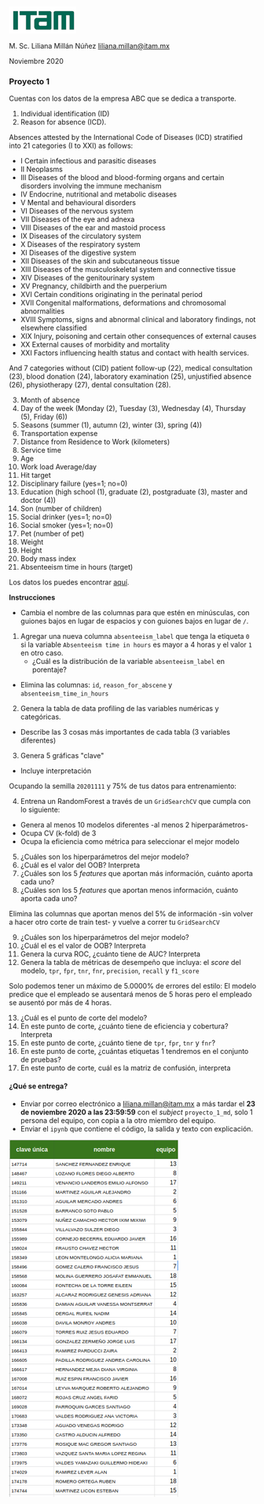 ![](./images/itam_logo.png)

M. Sc. Liliana Millán Núñez liliana.millan@itam.mx

Noviembre 2020

### Proyecto 1

Cuentas con los datos de la empresa ABC que se dedica a transporte.

1. Individual identification (ID)
2. Reason for absence (ICD).

Absences attested by the International Code of Diseases (ICD) stratified into 21 categories (I to XXI) as follows:

+ I Certain infectious and parasitic diseases
+ II Neoplasms
+ III Diseases of the blood and blood-forming organs and certain disorders involving the immune mechanism
+ IV Endocrine, nutritional and metabolic diseases
+ V Mental and behavioural disorders
+ VI Diseases of the nervous system
+ VII Diseases of the eye and adnexa
+ VIII Diseases of the ear and mastoid process
+ IX Diseases of the circulatory system
+ X Diseases of the respiratory system
+ XI Diseases of the digestive system
+ XII Diseases of the skin and subcutaneous tissue
+ XIII Diseases of the musculoskeletal system and connective tissue
+ XIV Diseases of the genitourinary system
+ XV Pregnancy, childbirth and the puerperium
+ XVI Certain conditions originating in the perinatal period
+ XVII Congenital malformations, deformations and chromosomal abnormalities
+ XVIII Symptoms, signs and abnormal clinical and laboratory findings, not elsewhere classified
+ XIX Injury, poisoning and certain other consequences of external causes
+ XX External causes of morbidity and mortality
+ XXI Factors influencing health status and contact with health services.

And 7 categories without (CID) patient follow-up (22), medical consultation (23), blood donation (24), laboratory examination (25), unjustified absence (26), physiotherapy (27), dental consultation (28).

3. Month of absence
4. Day of the week (Monday (2), Tuesday (3), Wednesday (4), Thursday (5), Friday (6))
5. Seasons (summer (1), autumn (2), winter (3), spring (4))
6. Transportation expense
7. Distance from Residence to Work (kilometers)
8. Service time
9. Age
10. Work load Average/day
11. Hit target
12. Disciplinary failure (yes=1; no=0)
13. Education (high school (1), graduate (2), postgraduate (3), master and doctor (4))
14. Son (number of children)
15. Social drinker (yes=1; no=0)
16. Social smoker (yes=1; no=0)
17. Pet (number of pet)
18. Weight
19. Height
20. Body mass index
21. Absenteeism time in hours (target)

Los datos los puedes encontrar [aquí](https://www.dropbox.com/s/k9ad94mhfemv31g/Absenteeism_at_work.csv?dl=0).

**Instrucciones**

+ Cambia el nombre de las columnas para que estén en minúsculas, con guiones bajos en lugar de espacios y con guiones bajos en lugar de `/`.

1. Agregar una nueva columna `absenteeism_label` que tenga la etiqueta `0` si la variable `Absenteeism time in hours` es mayor a 4 horas y el valor `1` en otro caso.
    + ¿Cuál es la distribución de la variable `absenteeism_label` en porentaje?
+ Elimina las columnas: `id`, `reason_for_abscene` y `absenteeism_time_in_hours`
2. Genera la tabla de data profiling de las variables numéricas y categóricas.
+ Describe las 3 cosas más importantes de cada tabla (3 variables diferentes)
3. Genera 5 gráficas "clave"
+ Incluye interpretación

Ocupando la semilla `20201111` y 75% de tus datos para entrenamiento:

4. Entrena un RandomForest a través de un `GridSearchCV` que cumpla con lo siguiente:
+ Genera al menos 10 modelos diferentes -al menos 2 hiperparámetros-
+ Ocupa CV (k-fold) de 3
+ Ocupa la eficiencia como métrica para seleccionar el mejor modelo  

5. ¿Cuáles son los hiperparámetros del mejor modelo?
6. ¿Cuál es el valor del OOB? Interpreta
7. ¿Cuáles son los 5 *features* que aportan más información, cuánto aporta cada uno?
8. ¿Cuáles son los 5 *features* que aportan menos información, cuánto aporta cada uno?

Elimina las columnas que aportan menos del 5% de información -sin volver a hacer otro corte de train test- y vuelve a correr tu `GridSearchCV`

9. ¿Cuáles son los hiperparámetros del mejor modelo?
10. ¿Cuál el es el valor de OOB? Interpreta
11. Genera la curva ROC, ¿cuánto tiene de AUC? Interpreta
12. Genera la tabla de métricas de desempeño que incluya: el *score* del modelo, `tpr`, `fpr`, `tnr`, `fnr`, `precision`, `recall` y `f1_score`


Solo podemos tener un máximo de 5.0000% de errores del estilo: El modelo predice que el empleado se ausentará menos de 5 horas pero el empleado se ausentó por más de 4 horas.

13. ¿Cuál es el punto de corte del modelo?
14. En este punto de corte, ¿cuánto tiene de eficiencia y cobertura? Interpreta
15. En este punto de corte, ¿cuánto tiene de `tpr`, `fpr`, `tnr` y `fnr`?
16. En este punto de corte, ¿cuántas etiquetas 1 tendremos en el conjunto de pruebas?
17. En este punto de corte, cuál es la matriz de confusión, interpreta


#### ¿Qué se entrega?

+ Enviar por correo electrónico a liliana.millan@itam.mx a más tardar el **23 de noviembre 2020 a las 23:59:59** con el *subject* `proyecto_1_md`, solo 1 persona del equipo, con copia a la otro miembro del equipo.
+ Enviar el `ipynb` que contiene el código, la salida y texto con explicación.


![](./images/equipos.png)

